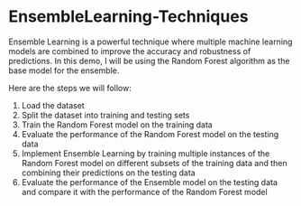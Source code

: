 # EnsembleLearning-Techniques

Ensemble Learning is a powerful technique where multiple machine learning models are combined to improve the accuracy and robustness of predictions. In this demo, I will be using the Random Forest algorithm as the base model for the ensemble.

Here are the steps we will follow:

1. Load the dataset
2. Split the dataset into training and testing sets
3. Train the Random Forest model on the training data
4. Evaluate the performance of the Random Forest model on the testing data
5. Implement Ensemble Learning by training multiple instances of the Random Forest model on different subsets of the training data and then combining their predictions on the testing data
6. Evaluate the performance of the Ensemble model on the testing data and compare it with the performance of the Random Forest model
